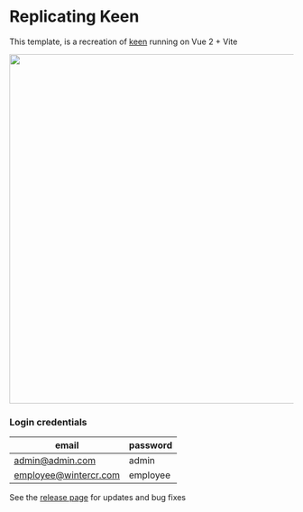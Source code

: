 # Replicating Keen

This template, is a recreation of [keen](https://preview.keenthemes.com/keen/demo1/index.html) running on Vue 2 + Vite


<img src="https://s10.gifyu.com/images/Untitled-2479022d00ee81cf2.gif" width="620" />



### Login credentials

| email  | password |
| ------------- | ------------- |
| admin@admin.com  | admin  |
| employee@wintercr.com  | employee  |


See the [release page](https://github.com/LeonSolisPedro/replicating-keen/releases) for updates and bug fixes
